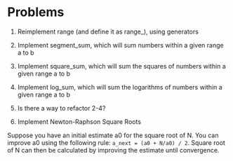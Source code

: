 # Problems

1. Reimplement range (and define it as range_), using generators

2. Implement segment_sum, which will sum numbers within a given range a to b

3. Implement square_sum, which will sum the squares of numbers within a given range a to b

4. Implement log_sum, which will sum the logarithms of numbers within a given range a to b

5. Is there a way to refactor 2-4?

6. Implement Newton-Raphson Square Roots

Suppose you have an initial estimate a0 for the square root of N. You can
improve a0 using the following rule: `a_next = (a0 + N/a0) / 2`. Square root of
N can then be calculated by improving the estimate until convergence.
